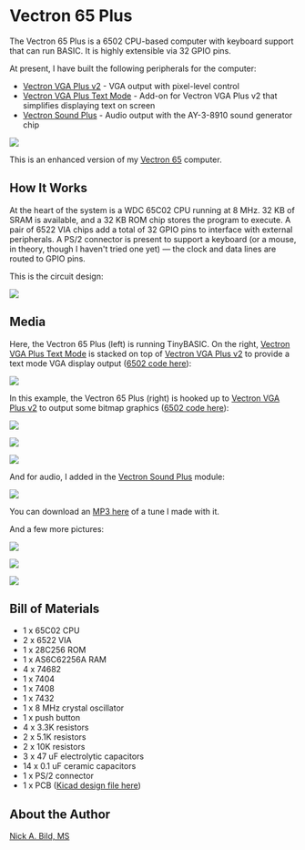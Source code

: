 # Vectron 65 Plus

The Vectron 65 Plus is a 6502 CPU-based computer with keyboard support that can run BASIC.  It is highly extensible via 32 GPIO pins.

At present, I have built the following peripherals for the computer:
- [Vectron VGA Plus v2](https://github.com/nickbild/vectron_vga_plus_v2) - VGA output with pixel-level control
- [Vectron VGA Plus Text Mode](https://github.com/nickbild/vectron_vga_plus_text_mode) - Add-on for Vectron VGA Plus v2 that simplifies displaying text on screen
- [Vectron Sound Plus](https://github.com/nickbild/vectron_sound_plus) - Audio output with the AY-3-8910 sound generator chip

![](https://raw.githubusercontent.com/nickbild/vectron_65_plus/main/media/vectron_65_top_angle_sm.jpg)

This is an enhanced version of my [Vectron 65](https://github.com/nickbild/vectron_65) computer.

## How It Works

At the heart of the system is a WDC 65C02 CPU running at 8 MHz.  32 KB of SRAM is available, and a 32 KB ROM chip stores the program to execute.  A pair of 6522 VIA chips add a total of 32 GPIO pins to interface with external peripherals.  A PS/2 connector is present to support a keyboard (or a mouse, in theory, though I haven't tried one yet) — the clock and data lines are routed to GPIO pins.

This is the circuit design:

![](https://raw.githubusercontent.com/nickbild/vectron_65_plus/main/media/schematic.svg)

## Media

Here, the Vectron 65 Plus (left) is running TinyBASIC.  On the right, [Vectron VGA Plus Text Mode](https://github.com/nickbild/vectron_vga_plus_text_mode) is stacked on top of [Vectron VGA Plus v2](https://github.com/nickbild/vectron_vga_plus_v2) to provide a text mode VGA display output ([6502 code here](https://github.com/nickbild/vectron_65_plus/blob/main/os_vvga.asm)):

![](https://raw.githubusercontent.com/nickbild/vectron_65_plus/main/media/running_basic_sm.jpg)

In this example, the Vectron 65 Plus (right) is hooked up to [Vectron VGA Plus v2](https://github.com/nickbild/vectron_vga_plus_v2) to output some bitmap graphics ([6502 code here](https://github.com/nickbild/vectron_65_plus/blob/main/pacman.asm)):

![](https://raw.githubusercontent.com/nickbild/vectron_65_plus/main/media/v65_displaying_ghosts_sm.jpg)

![](https://raw.githubusercontent.com/nickbild/vectron_65_plus/main/media/ghosts_sm.jpg)

![](https://raw.githubusercontent.com/nickbild/vectron_65_plus/main/media/v65_and_vga_sm.jpg)

And for audio, I added in the [Vectron Sound Plus](https://github.com/nickbild/vectron_sound_plus) module:

![](https://github.com/nickbild/vectron_sound_plus/blob/main/media/v65_w_audio_angle_sm.jpg)

You can download an [MP3 here](https://github.com/nickbild/vectron_sound_plus/blob/main/media/vectron_65_audio.mp3?raw=true) of a tune I made with it.

And a few more pictures:

![](https://github.com/nickbild/vectron_65_plus/blob/main/media/vectron_65_close_connected_sm.jpg)

![](https://github.com/nickbild/vectron_65_plus/blob/main/media/vectron_65_top_sm.jpg)

![](https://github.com/nickbild/vectron_65_plus/blob/main/media/vectron_65_w_text_mode_sm.jpg)

## Bill of Materials

- 1 x 65C02 CPU
- 2 x 6522 VIA
- 1 x 28C256 ROM
- 1 x AS6C62256A RAM
- 4 x 74682
- 1 x 7404
- 1 x 7408
- 1 x 7432
- 1 x 8 MHz crystal oscillator
- 1 x push button
- 4 x 3.3K resistors
- 2 x 5.1K resistors
- 2 x 10K resistors
- 3 x 47 uF electrolytic capacitors
- 14 x 0.1 uF ceramic capacitors
- 1 x PS/2 connector
- 1 x PCB ([Kicad design file here](https://github.com/nickbild/vectron_65_plus/tree/main/kicad_vectron_65_plus))

## About the Author

[Nick A. Bild, MS](https://nickbild79.firebaseapp.com/#!/)
